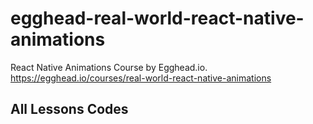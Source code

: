 # egghead-real-world-react-native-animations
React Native Animations Course by Egghead.io. https://egghead.io/courses/real-world-react-native-animations

## All Lessons Codes